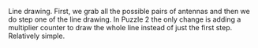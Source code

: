 Line drawing. First, we grab all the possible pairs of antennas and then we do step one of the line drawing. In Puzzle 2 the only change is adding a multiplier counter to draw the whole line instead of just the first step. Relatively simple.
